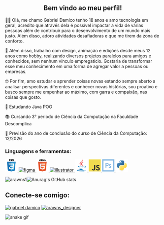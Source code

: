 <h2 align="center">Bem vindo ao meu perfil!</h2>

🙋‍♂️ Olá, me chamo Gabriel Damico tenho 18 anos e amo tecnologia em geral, acredito que através dela é possível impactar a vida de várias pessoas além de contribuir para o desenvolvimento de um mundo mais justo. Além disso, adoro atividades desafiadoras e que me tirem da zona de conforto.

🎨 Além disso, trabalho com design, animação e edições desde meus 12 anos como hobby, realizando diversos projetos paralelos para amigos e conhecidos, sem nenhum vínculo empregatício. Gostaria de transformar esse meu conhecimento em uma forma de agregar valor a pessoas ou empresas. 

🤓 Por fim, amo estudar e aprender coisas novas estando sempre aberto a analisar perspectivas diferentes e conhecer novas histórias, sou proativo e busco sempre me empenhar ao máximo, com garra e compaixão, nas coisas que gosto.

📖 Estudando Java POO

📚 Cursando 3° periodo de Ciência da Computação na Faculdade Descomplica

🔮 Previsão do ano de conclusão do curso de Ciência da Computação: 12/2026





<h3 align="left">Linguagens e ferramentas:</h3>
<p align="left"> <a href="https://www.w3schools.com/css/" target="_blank" rel="noreferrer"> <img src="https://raw.githubusercontent.com/devicons/devicon/master/icons/css3/css3-original-wordmark.svg" alt="css3" width="40" height="40"/> </a> <a href="https://www.figma.com/" target="_blank" rel="noreferrer"> <img src="https://www.vectorlogo.zone/logos/figma/figma-icon.svg" alt="figma" width="40" height="40"/> </a> <a href="https://www.w3.org/html/" target="_blank" rel="noreferrer"> <img src="https://raw.githubusercontent.com/devicons/devicon/master/icons/html5/html5-original-wordmark.svg" alt="html5" width="40" height="40"/> </a> <a href="https://www.adobe.com/in/products/illustrator.html" target="_blank" rel="noreferrer"> <img src="https://www.vectorlogo.zone/logos/adobe_illustrator/adobe_illustrator-icon.svg" alt="illustrator" width="40" height="40"/> </a> <a href="https://www.java.com" target="_blank" rel="noreferrer"> <img src="https://raw.githubusercontent.com/devicons/devicon/master/icons/java/java-original.svg" alt="java" width="40" height="40"/> </a> <a href="https://developer.mozilla.org/en-US/docs/Web/JavaScript" target="_blank" rel="noreferrer"> <img src="https://raw.githubusercontent.com/devicons/devicon/master/icons/javascript/javascript-original.svg" alt="javascript" width="40" height="40"/> </a> <a href="https://www.photoshop.com/en" target="_blank" rel="noreferrer"> <img src="https://raw.githubusercontent.com/devicons/devicon/master/icons/photoshop/photoshop-line.svg" alt="photoshop" width="40" height="40"/> </a> <a href="https://www.python.org" target="_blank" rel="noreferrer"> <img src="https://raw.githubusercontent.com/devicons/devicon/master/icons/python/python-original.svg" alt="python" width="40" height="40"/> </a> </p>

<p><img align="left" src="https://github-readme-stats.vercel.app/api/top-langs?username=arawns1&show_icons=true&locale=pt-br&layout=compact&theme=dracula" alt="arawns1" /></p>


![Anurag's GitHub stats](https://github-readme-stats.vercel.app/api?username=Arawns1&show_icons=true&theme=dracula&locale=pt-br)


<h2 align="left">Conecte-se comigo:</h2>
<p align="left">
<a href="https://www.linkedin.com/in/gabriel-damico/" target="blank"><img align="center" src="https://raw.githubusercontent.com/rahuldkjain/github-profile-readme-generator/master/src/images/icons/Social/linked-in-alt.svg" alt="gabriel damico" height="30" width="40" /></a>
<a href="https://www.behance.net/arawns_designer" target="blank"><img align="center" src="https://raw.githubusercontent.com/rahuldkjain/github-profile-readme-generator/master/src/images/icons/Social/behance.svg" alt="arawns_designer" height="30" width="40" /></a>
</p>

![snake gif](https://github.com/Arawns1/Arawns1/blob/output/github-contribution-grid-snake.svg)


